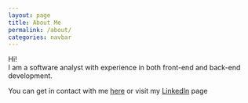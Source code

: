 ```yaml
---
layout: page
title: About Me
permalink: /about/
categories: navbar
---
```


<p>
	Hi!<br />
	I am a software analyst with experience in both front-end and back-end development.<br />
</p>

<p>
	You can get in contact with me <a href="mailto:{{site.email}}?subject=Hi!">here</a> or visit my <a href="https://www.linkedin.com/in/kyle-faulkner-61905b91/">LinkedIn</a> page
</p>
